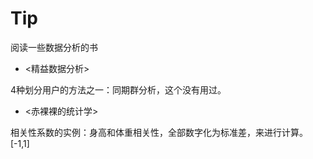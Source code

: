 
# Tip

阅读一些数据分析的书

* <精益数据分析>

4种划分用户的方法之一：同期群分析，这个没有用过。

* <赤裸裸的统计学>

相关性系数的实例：身高和体重相关性，全部数字化为标准差，来进行计算。 [-1,1]

